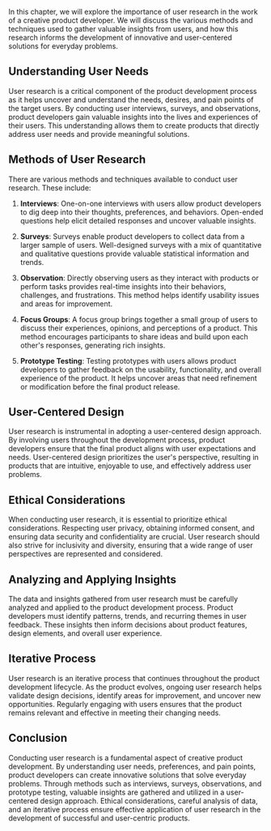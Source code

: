 
In this chapter, we will explore the importance of user research in the work of a creative product developer. We will discuss the various methods and techniques used to gather valuable insights from users, and how this research informs the development of innovative and user-centered solutions for everyday problems.

## Understanding User Needs

User research is a critical component of the product development process as it helps uncover and understand the needs, desires, and pain points of the target users. By conducting user interviews, surveys, and observations, product developers gain valuable insights into the lives and experiences of their users. This understanding allows them to create products that directly address user needs and provide meaningful solutions.

## Methods of User Research

There are various methods and techniques available to conduct user research. These include:

1. **Interviews**: One-on-one interviews with users allow product developers to dig deep into their thoughts, preferences, and behaviors. Open-ended questions help elicit detailed responses and uncover valuable insights.
    
2. **Surveys**: Surveys enable product developers to collect data from a larger sample of users. Well-designed surveys with a mix of quantitative and qualitative questions provide valuable statistical information and trends.
    
3. **Observation**: Directly observing users as they interact with products or perform tasks provides real-time insights into their behaviors, challenges, and frustrations. This method helps identify usability issues and areas for improvement.
    
4. **Focus Groups**: A focus group brings together a small group of users to discuss their experiences, opinions, and perceptions of a product. This method encourages participants to share ideas and build upon each other's responses, generating rich insights.
    
5. **Prototype Testing**: Testing prototypes with users allows product developers to gather feedback on the usability, functionality, and overall experience of the product. It helps uncover areas that need refinement or modification before the final product release.
    

## User-Centered Design

User research is instrumental in adopting a user-centered design approach. By involving users throughout the development process, product developers ensure that the final product aligns with user expectations and needs. User-centered design prioritizes the user's perspective, resulting in products that are intuitive, enjoyable to use, and effectively address user problems.

## Ethical Considerations

When conducting user research, it is essential to prioritize ethical considerations. Respecting user privacy, obtaining informed consent, and ensuring data security and confidentiality are crucial. User research should also strive for inclusivity and diversity, ensuring that a wide range of user perspectives are represented and considered.

## Analyzing and Applying Insights

The data and insights gathered from user research must be carefully analyzed and applied to the product development process. Product developers must identify patterns, trends, and recurring themes in user feedback. These insights then inform decisions about product features, design elements, and overall user experience.

## Iterative Process

User research is an iterative process that continues throughout the product development lifecycle. As the product evolves, ongoing user research helps validate design decisions, identify areas for improvement, and uncover new opportunities. Regularly engaging with users ensures that the product remains relevant and effective in meeting their changing needs.

## Conclusion

Conducting user research is a fundamental aspect of creative product development. By understanding user needs, preferences, and pain points, product developers can create innovative solutions that solve everyday problems. Through methods such as interviews, surveys, observations, and prototype testing, valuable insights are gathered and utilized in a user-centered design approach. Ethical considerations, careful analysis of data, and an iterative process ensure effective application of user research in the development of successful and user-centric products.

